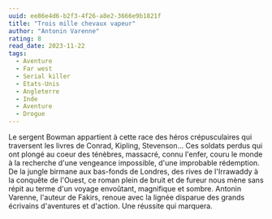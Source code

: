 ```yaml
---
uuid: ee86e4d6-b2f3-4f26-a8e2-3666e9b1821f
title: "Trois mille chevaux vapeur"
author: "Antonin Varenne"
rating: 8
read_date: 2023-11-22
tags:
  - Aventure
  - Far west
  - Serial killer
  - Etats-Unis
  - Angleterre
  - Inde
  - Aventure
  - Drogue
---
```


Le sergent Bowman appartient à cette race des héros crépusculaires qui traversent les livres de Conrad, Kipling, Stevenson… Ces soldats perdus qui ont plongé au coeur des ténèbres, massacré, connu l'enfer, couru le monde à la recherche d'une vengeance impossible, d'une improbable rédemption. De la jungle birmane aux bas-fonds de Londres, des rives de l'Irrawaddy à la conquête de l'Ouest, ce roman plein de bruit et de fureur nous mène sans répit au terme d'un voyage envoûtant, magnifique et sombre. Antonin Varenne, l'auteur de Fakirs, renoue avec la lignée disparue des grands écrivains d'aventures et d'action. Une réussite qui marquera.